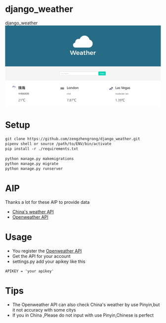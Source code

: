 # django_weather
django_weather
![](./weather.png)
# Setup
```
git clone https://github.com/zengzhengrong/django_weather.git
pipenv shell or source /path/to/ENV/bin/activate
pip install -r ./requirements.txt

python manage.py makemigrations
python manage.py migrate
python manage.py runserver
```

# AIP
Thanks a lot for these AIP to provide data
- [China's weather API](http://www.tianqiapi.com)
- [Openweather API](https://home.openweathermap.org)

# Usage
- You register the [Openweather API](https://home.openweathermap.org)
- Get the API for your account
- settings.py add your apikey like this 
```
APIKEY = 'your apikey'
```

# Tips
- The Openweather API can also  check China's weather by use Pinyin,but it not accuracy with some citys
- If you in China ,Please do not input with use Pinyin,Chinese is perfect
